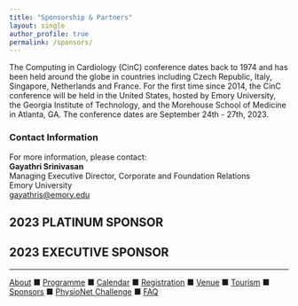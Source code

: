 ```yaml
---
title: "Sponsorship & Partners"
layout: single
author_profile: true
permalink: /sponsors/
---
```

The Computing in Cardiology (CinC) conference dates back to 1974 and has been held around the globe in countries including Czech Republic, Italy, Singapore, Netherlands and France. For the first time since 2014, the CinC conference will be held in the United States, hosted by Emory University, the Georgia Institute of Technology, and the Morehouse School of Medicine in Atlanta, GA. The conference dates are September 24th - 27th, 2023.


### Contact Information
For more information, please contact:\
**Gayathri Srinivasan**\
Managing Executive Director, Corporate and Foundation Relations\
Emory University\
<gayathris@emory.edu>

## <a class="btn btn--success btn--large">2023 PLATINUM SPONSOR</a>
## <a class="btn btn--warning btn--large">2023 EXECUTIVE SPONSOR</a>
---

[About](../about/) &#9632; [Programme](../programme/) &#9632; [Calendar](../calendar/) &#9632; [Registration](../registration/) &#9632; [Venue](../venue/) &#9632; [Tourism](../tourism/) &#9632; [Sponsors](../sponsors/) &#9632; [PhysioNet Challenge](../challenge/) &#9632; [FAQ](../faq/)
